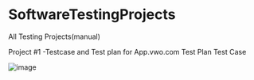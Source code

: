 # SoftwareTestingProjects
All Testing Projects(manual)

Project #1 -Testcase and Test plan for App.vwo.com
Test Plan
Test Case

![image](https://github.com/user-attachments/assets/3e06b2f7-b57c-4277-9045-d31490ec4ab8)


